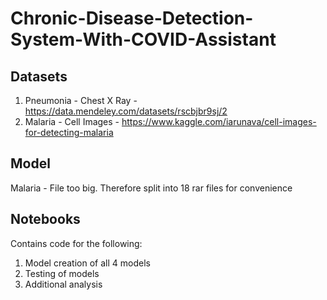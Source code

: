 # Chronic-Disease-Detection-System-With-COVID-Assistant

## Datasets

1. Pneumonia - Chest X Ray - https://data.mendeley.com/datasets/rscbjbr9sj/2
2. Malaria - Cell Images - https://www.kaggle.com/iarunava/cell-images-for-detecting-malaria

## Model
Malaria - File too big. Therefore split into 18 rar files for convenience

## Notebooks
Contains code for the following:
1. Model creation of all 4 models
2. Testing of models
3. Additional analysis

